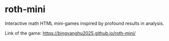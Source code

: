 # roth-mini
Interactive math HTML mini-games inspired by profound results in analysis.

Link of the game: https://bingyanghu2025.github.io/roth-mini/
